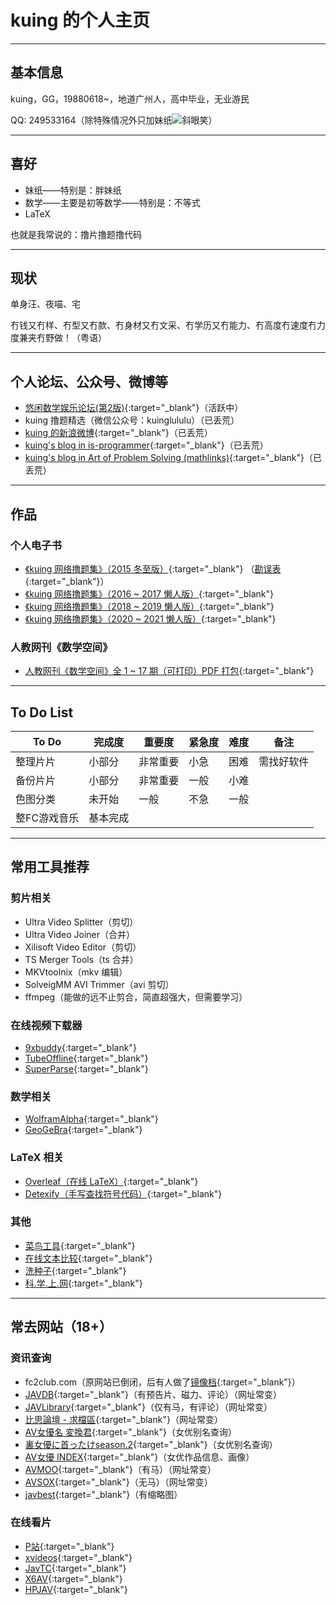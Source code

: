 # kuing 的个人主页

---

## 基本信息

kuing，GG，19880618~，地道广州人，高中毕业，无业游民

QQ: 249533164（除特殊情况外只加妹纸![斜眼笑](https://qzonestyle.gtimg.cn/qzone/em/e248.gif)）

---

## 喜好

- 妹纸——特别是：胖妹纸
- 数学——主要是初等数学——特别是：不等式
- LaTeX

也就是我常说的：撸片撸题撸代码

---

## 现状

单身汪、夜喵、宅

冇钱又冇样、冇型又冇款、冇身材又冇文采、冇学历又冇能力、冇高度冇速度冇力度兼夹冇野做！（粤语）

---

## 个人论坛、公众号、微博等

- [悠闲数学娱乐论坛(第2版)](http://kuing.orzweb.net/index.php){:target="_blank"}（活跃中）
- kuing 撸题精选（微信公众号：kuinglululu）（已丢荒）
- [kuing 的新浪微博](https://weibo.com/kkkkuing){:target="_blank"}（已丢荒）
- [kuing's blog in is-programmer](http://kuing.is-programmer.com){:target="_blank"}（已丢荒）
- [kuing's blog in Art of Problem Solving (mathlinks)](https://artofproblemsolving.com/community/c1826){:target="_blank"}（已丢荒）

---

## 作品

### 个人电子书

- [《kuing 网络撸题集》（2015 冬至版）](https://github.com/kuingggg/kuingggg.github.io/raw/master/kuingluing20151222.pdf){:target="_blank"} （[勘误表](http://kuing.orzweb.net/viewthread.php?tid=3763){:target="_blank"}）
- [《kuing 网络撸题集》（2016 ~ 2017 懒人版）](https://github.com/kuingggg/kuingggg.github.io/raw/master/kuing%E7%BD%91%E7%BB%9C%E6%92%B8%E9%A2%98%E9%9B%86%EF%BC%882016-2017%E6%87%92%E4%BA%BA%E7%89%88%EF%BC%89.7z){:target="_blank"}
- [《kuing 网络撸题集》（2018 ~ 2019 懒人版）](https://github.com/kuingggg/kuingggg.github.io/raw/master/kuing%E7%BD%91%E7%BB%9C%E6%92%B8%E9%A2%98%E9%9B%86%EF%BC%882018-2019%E6%87%92%E4%BA%BA%E7%89%88%EF%BC%89.7z){:target="_blank"}
- [《kuing 网络撸题集》（2020 ~ 2021 懒人版）](https://github.com/kuingggg/kuingggg.github.io/raw/master/kuing%E7%BD%91%E7%BB%9C%E6%92%B8%E9%A2%98%E9%9B%86%EF%BC%882020-2021%E6%87%92%E4%BA%BA%E7%89%88%EF%BC%89.7z){:target="_blank"}

### 人教网刊《数学空间》

- [人教网刊《数学空间》全 1 ~ 17 期（可打印）PDF 打包](https://github.com/kuingggg/kuingggg.github.io/raw/master/%E4%BA%BA%E6%95%99%E7%BD%91%E5%88%8A%E3%80%8A%E6%95%B0%E5%AD%A6%E7%A9%BA%E9%97%B4%E3%80%8B%E5%85%A81-17%E6%9C%9F%EF%BC%88%E5%8F%AF%E6%89%93%E5%8D%B0%EF%BC%89PDF%E6%89%93%E5%8C%85%E4%B8%8B%E8%BD%BD.zip){:target="_blank"}

---

## To Do List

|  To Do  | 完成度 | 重要度 | 紧急度 | 难度 | 备注 | 
|  ----  | ----  | ----  | ----  | ----  | ----  |
| 整理片片 | 小部分 | 非常重要 | 小急 | 困难 | 需找好软件 |
| 备份片片 | 小部分 | 非常重要 | 一般 | 小难 |  |
| 色图分类 | 未开始 | 一般     | 不急 | 一般 |  |
| 整FC游戏音乐 | 基本完成 |  |  |  |  |

---

## 常用工具推荐

### 剪片相关

- Ultra Video Splitter（剪切）
- Ultra Video Joiner（合并）
- Xilisoft Video Editor（剪切）
- TS Merger Tools（ts 合并）
- MKVtoolnix（mkv 编辑）
- SolveigMM AVI Trimmer（avi 剪切）
- ffmpeg（能做的远不止剪合，简直超强大，但需要学习）

### 在线视频下载器

- [9xbuddy](https://9xbuddy.com){:target="_blank"}
- [TubeOffline](https://www.tubeoffline.com){:target="_blank"}
- [SuperParse](https://superparse.com){:target="_blank"}

### 数学相关

- [WolframAlpha](https://www.wolframalpha.com){:target="_blank"}
- [GeoGeBra](https://www.geogebra.org){:target="_blank"}

### LaTeX 相关

- [Overleaf（在线 LaTeX）](https://www.overleaf.com){:target="_blank"}
- [Detexify（手写查找符号代码）](http://detexify.kirelabs.org/classify.html){:target="_blank"}

### 其他

- [菜鸟工具](https://c.runoob.com){:target="_blank"}
- [在线文本比较](http://www.jq22.com/textDifference){:target="_blank"}
- [洗种子](https://www.btxi.cc){:target="_blank"}
- [科.学.上.网](https://github.com/freefq/free){:target="_blank"}

---

## 常去网站（18+）

### 资讯查询

- fc2club.com（原网站已倒闭，后有人做了[镜像档](https://fc2club.net/index9389.html?m=content&c=index&a=lists&catid=6){:target="_blank"}）
- [JAVDB](https://javdb36.com){:target="_blank"}（有预告片、磁力、评论）（网址常变）
- [JAVLibrary](http://www.o58c.com/cn/){:target="_blank"}（仅有马，有评论）（网址常变）
- [比思論壇 - 求檔區](http://bisi777.cc/forum-50-2.html){:target="_blank"}（网址常变）
- [AV女優名 変換君](http://etigoya955.blog49.fc2.com){:target="_blank"}（女优别名查询）
- [裏女優に首ったけseason.2](http://maipenrai03.blog.2nt.com){:target="_blank"}（女优别名查询）
- [AV女優 INDEX](http://mankowomiseruavzyoyu.blog.fc2.com){:target="_blank"}（女优作品信息、画像）
- [AVMOO](https://avmoo.sbs/cn/){:target="_blank"}（有马）（网址常变）
- [AVSOX](https://avsox.monster/cn/){:target="_blank"}（无马）（网址常变）
- [javbest](http://javbest.net){:target="_blank"}（有缩略图）

### 在线看片

- [P站](https://www.pornhub.com){:target="_blank"}
- [xvideos](https://www.xvideos.com){:target="_blank"}
- [JavTC](https://javtc.fun){:target="_blank"}
- [X6AV](https://x6av.com){:target="_blank"}
- [HPJAV](https://hpjav.tv){:target="_blank"}

<!--

## Welcome to GitHub Pages

You can use the [editor on GitHub](https://github.com/kuingggg/kuingggg.github.io/edit/master/index.md) to maintain and preview the content for your website in Markdown files.

Whenever you commit to this repository, GitHub Pages will run [Jekyll](https://jekyllrb.com/) to rebuild the pages in your site, from the content in your Markdown files.

### Markdown

Markdown is a lightweight and easy-to-use syntax for styling your writing. It includes conventions for

```markdown
Syntax highlighted code block

# Header 1
## Header 2
### Header 3

- Bulleted
- List

1. Numbered
2. List

**Bold** and _Italic_ and `Code` text

[Link](url) and ![Image](src)
```

For more details see [GitHub Flavored Markdown](https://guides.github.com/features/mastering-markdown/).

### Jekyll Themes

Your Pages site will use the layout and styles from the Jekyll theme you have selected in your [repository settings](https://github.com/kuingggg/kuingggg.github.io/settings). The name of this theme is saved in the Jekyll `_config.yml` configuration file.

### Support or Contact

Having trouble with Pages? Check out our [documentation](https://help.github.com/categories/github-pages-basics/) or [contact support](https://github.com/contact) and we’ll help you sort it out.

-->
